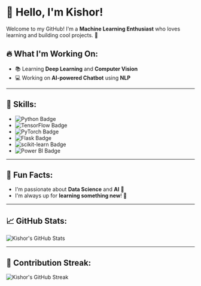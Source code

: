 # 👋 Hello, I'm **Kishor**! 

Welcome to my GitHub! I'm a **Machine Learning Enthusiast** who loves learning and building cool projects. 🚀

## 🔥 What I'm Working On:
- 📚 Learning **Deep Learning** and **Computer Vision**
- 💻 Working on **AI-powered Chatbot** using **NLP**

---

## 🧠 Skills:
- ![Python Badge](https://img.shields.io/badge/Python-3776AB?style=for-the-badge&logo=python&logoColor=white)
- ![TensorFlow Badge](https://img.shields.io/badge/TensorFlow-FF6F00?style=for-the-badge&logo=tensorflow&logoColor=white)
- ![PyTorch Badge](https://img.shields.io/badge/PyTorch-EE4C2C?style=for-the-badge&logo=pytorch&logoColor=white)
- ![Flask Badge](https://img.shields.io/badge/Flask-000000?style=for-the-badge&logo=flask&logoColor=white)
- ![scikit-learn Badge](https://img.shields.io/badge/scikit--learn-F7931E?style=for-the-badge&logo=scikit-learn&logoColor=white)
- ![Power BI Badge](https://img.shields.io/badge/Power_BI-800000?style=for-the-badge&logo=powerbi&logoColor=white)

---

## 🌱 Fun Facts:
- I'm passionate about **Data Science** and **AI** 🤖
- I'm always up for **learning something new**! 📖

---

## 📈 GitHub Stats:
![Kishor's GitHub Stats](https://github-readme-stats.vercel.app/api?username=Kishor-d7&show_icons=true&count_private=true&theme=tokyonight&hide_title=true&hide_border=true)

---

## 🐍 Contribution Streak:
![Kishor's GitHub Streak](https://github-readme-streak-stats.herokuapp.com/?user=Kishor-d7&theme=tokyonight&hide_border=true)
